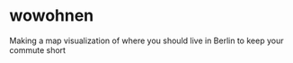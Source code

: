 # wowohnen
Making a map visualization of where you should live in Berlin to keep your commute short
